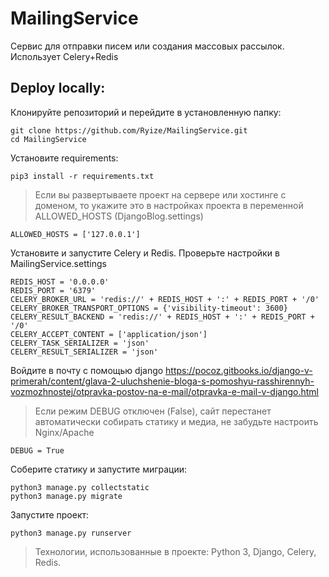 # MailingService
Сервис для отправки писем или создания массовых рассылок. Использует Celery+Redis

## Deploy locally:

Клонируйте репозиторий и перейдите в установленную папку:
```
git clone https://github.com/Ryize/MailingService.git
cd MailingService
```

Установите requirements:
```
pip3 install -r requirements.txt
```
> Если вы развертываете проект на сервере или хостинге с доменом, то укажите это в настройках проекта в переменной ALLOWED_HOSTS (DjangoBlog.settings)
```
ALLOWED_HOSTS = ['127.0.0.1']
```


Установите и запустите Celery и Redis. Проверьте настройки в MailingService.settings
```
REDIS_HOST = '0.0.0.0'
REDIS_PORT = '6379'
CELERY_BROKER_URL = 'redis://' + REDIS_HOST + ':' + REDIS_PORT + '/0'
CELERY_BROKER_TRANSPORT_OPTIONS = {'visibility-timeout': 3600}
CELERY_RESULT_BACKEND = 'redis://' + REDIS_HOST + ':' + REDIS_PORT + '/0'
CELERY_ACCEPT_CONTENT = ['application/json']
CELERY_TASK_SERIALIZER = 'json'
CELERY_RESULT_SERIALIZER = 'json'
```

Войдите в почту с помощью django
https://pocoz.gitbooks.io/django-v-primerah/content/glava-2-uluchshenie-bloga-s-pomoshyu-rasshirennyh-vozmozhnostej/otpravka-postov-na-e-mail/otpravka-e-mail-v-django.html

> Если режим DEBUG отключен (False), сайт перестанет автоматически собирать статику и медиа, не забудьте настроить Nginx/Apache
```
DEBUG = True
```

Соберите статику и запустите миграции:
```
python3 manage.py collectstatic
python3 manage.py migrate
```

Запустите проект:
```
python3 manage.py runserver
```

> Технологии, использованные в проекте: Python 3, Django, Celery, Redis.
